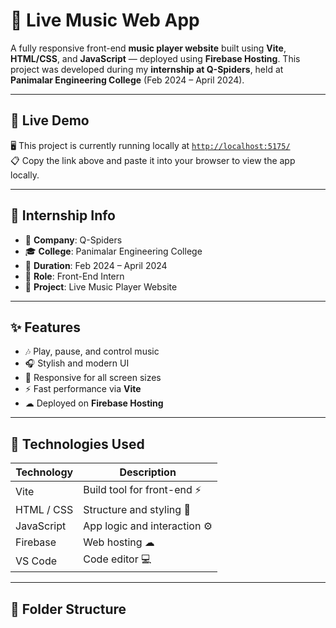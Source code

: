 # 🎵 Live Music Web App

A fully responsive front-end **music player website** built using **Vite**, **HTML/CSS**, and **JavaScript** — deployed using **Firebase Hosting**. This project was developed during my **internship at Q-Spiders**, held at **Panimalar Engineering College** (Feb 2024 – April 2024).

---

## 🚀 Live Demo
🖥️ This project is currently running locally at [`http://localhost:5175/`](http://localhost:5175/)  
📋 Copy the link above and paste it into your browser to view the app locally.

---

## 💼 Internship Info

- 🏢 **Company**: Q-Spiders
- 🎓 **College**: Panimalar Engineering College
- 📅 **Duration**: Feb 2024 – April 2024
- 📌 **Role**: Front-End Intern
- 🔧 **Project**: Live Music Player Website

---

## ✨ Features

- 🎶 Play, pause, and control music
- 🎧 Stylish and modern UI
- 📱 Responsive for all screen sizes
- ⚡ Fast performance via **Vite**
- ☁ Deployed on **Firebase Hosting**

---

## 🔧 Technologies Used

| Technology     | Description                 |
|----------------|------------------------------|
| Vite           | Build tool for front-end ⚡   |
| HTML / CSS     | Structure and styling 🎨      |
| JavaScript     | App logic and interaction ⚙️ |
| Firebase       | Web hosting ☁                |
| VS Code        | Code editor 💻               |

---

## 📁 Folder Structure


